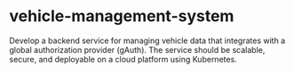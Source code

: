# vehicle-management-system
Develop a backend service for managing vehicle data that integrates with a global authorization provider (gAuth). The service should be scalable, secure, and deployable on a cloud platform using Kubernetes.
